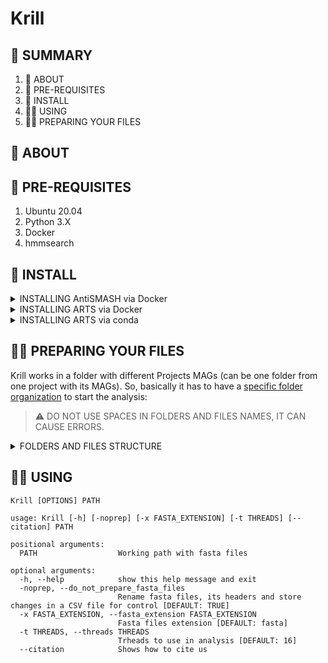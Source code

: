 # Krill

## :mag_right: SUMMARY
1. :scroll: ABOUT
2. :electric_plug: PRE-REQUISITES
3. :dvd: INSTALL
4. :woman_technologist: USING
5. :woman_teacher: PREPARING YOUR FILES

## :scroll: ABOUT

## :electric_plug: PRE-REQUISITES
1. Ubuntu 20.04
2. Python 3.X
3. Docker
4. hmmsearch

## :dvd: INSTALL

<details><summary>INSTALLING AntiSMASH via Docker</summary>
<p>
    
1. Pull [AntiSMASH Docker Image](https://hub.docker.com/r/antismash/standalone)
    
```
docker pull antismash/standalone
```
    
2. Prepare AntiSMASH run scripts
    
```
mkdir ~/bin    # not required if you already have that
curl -q https://dl.secondarymetabolites.org/releases/6.1.1/docker-run_antismash-full > ~/bin/run_antismash
chmod a+x ~/bin/run_antismash
export PATH="$HOME/bin:$PATH"
```
    
3. Test installation
    
```
run_antismash . . --version
```
    
or
    
```
run_antismash . . --version
```
    
</p>
</details>
    
<details><summary>INSTALLING ARTS via Docker</summary>
<p>
    
1. Choose a folder to ARTS Docker Compose to be and download it
    
```
mkdir ARTSdocker && cd ARTSdocker && export ARTSPATH=$(pwd)
wget -O docker-compose.yml https://bitbucket.org/ziemertlab/arts/raw/HEAD/docker-compose-arts.yml
```

</p>
</details>

<details><summary>INSTALLING ARTS via conda</summary>

<p>
    
1. Download environment spec list file from this repository (spec-file.txt)
    
2. Create a conda environment for ARTS using the spec list file
    
```
conda create -n "ARTS" --file /path/to/spec-file.txt
```
 
3. Download ARTS project into the conda environment using git
    
```
cd /path/to/ARTS/environment/
git clone https://bitbucket.org/ziemertlab/arts.git
```

</p>
    
</details>

## :woman_teacher: PREPARING YOUR FILES

Krill works in a folder with different Projects MAGs (can be one folder from one project with its MAGs). So, basically it has to have a [specific folder organization](example/) to start the analysis:

> :warning: DO NOT USE SPACES IN FOLDERS AND FILES NAMES, IT CAN CAUSE ERRORS.

<details><summary>FOLDERS AND FILES STRUCTURE</summary>
<p>
    
#### Flowchart Scheme
```mermaid
flowchart TB
    subgraph A[example/ - Main folder]
        subgraph B[PRJNA602601/ ]
        E[MAG_1.fasta]
        F[MAG_2.fasta]
        G[MAG_3.fasta]
        N[...]
        end
        subgraph C[Project_B/ ]
        H[MAG_1.fasta]
        I[MAG_2.fasta]
        J[MAG_3.fasta]
        O[...]
        end
        subgraph D[Project_C/ ]
        K[MAG_1.fasta]
        L[MAG_2.fasta]
        M[MAG_3.fasta]
        P[...]
        end
    end
```

#### Printscreen Scheme
<p align="center">
    <img src="https://user-images.githubusercontent.com/50638088/184180804-c794655e-3e4c-4509-b38a-3f63eac7c0d5.png"/>
</p>
</p>
</details>
    
## :woman_technologist: USING
```
Krill [OPTIONS] PATH
```

```
usage: Krill [-h] [-noprep] [-x FASTA_EXTENSION] [-t THREADS] [--citation] PATH

positional arguments:
  PATH                  Working path with fasta files

optional arguments:
  -h, --help            show this help message and exit
  -noprep, --do_not_prepare_fasta_files
                        Rename fasta files, its headers and store changes in a CSV file for control [DEFAULT: TRUE]
  -x FASTA_EXTENSION, --fasta_extension FASTA_EXTENSION
                        Fasta files extension [DEFAULT: fasta]
  -t THREADS, --threads THREADS
                        Trheads to use in analysis [DEFAULT: 16]
  --citation            Shows how to cite us
```
